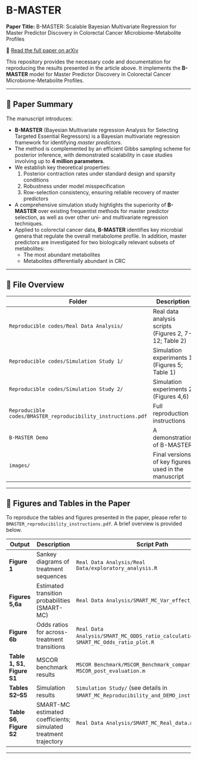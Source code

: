 # B-MASTER

**Paper Title:**  B-MASTER: Scalable Bayesian Multivariate Regression for Master Predictor Discovery in Colorectal Cancer Microbiome-Metabolite Profiles 

📄 [Read the full paper on arXiv](https://arxiv.org/abs/2412.05998)

This repository provides the necessary code and documentation for reproducing the results presented in the article above. It implements the **B-MASTER** model for Master Predictor Discovery in Colorectal Cancer Microbiome-Metabolite Profiles.

---

## 📄 Paper Summary

The manuscript introduces:

- **B-MASTER** (Bayesian Multivariate regression Analysis for Selecting Targeted Essential Regressors) is a Bayesian multivariate regression framework for identifying *master predictors*.  
- The method is complemented by an efficient Gibbs sampling scheme for posterior inference, with demonstrated scalability in case studies involving up to **4 million parameters**.  
- We establish key theoretical properties:  
  1. Posterior contraction rates under standard design and sparsity conditions  
  2. Robustness under model misspecification  
  3. Row-selection consistency, ensuring reliable recovery of master predictors  
- A comprehensive simulation study highlights the superiority of **B-MASTER** over existing frequentist methods for master predictor selection, as well as over other uni- and multivariate regression techniques.  
- Applied to colorectal cancer data, **B-MASTER** identifies key microbial genera that regulate the overall metabolome profile. In addition, master predictors are investigated for two biologically relevant subsets of metabolites:  
  - The most abundant metabolites  
  - Metabolites differentially abundant in CRC  
---

## 📁 File Overview

| Folder | Description |
|--------|-------------|
| `Reproducible codes/Real Data Analysis/` | Real data analysis scripts (Figures 2, 7-12; Table 2) |
| `Reproducible codes/Simulation Study 1/` | Simulation experiments 1 (Figures 5; Table 1) |
| `Reproducible codes/Simulation Study 2/` | Simulation experiments 2 (Figures 4,6) |
| `Reproducible codes/BMASTER_reproducibility_instructions.pdf` | Full reproduction instructions |
| `B-MASTER Demo` | A demonstration of B-MASTER |
| `images/` | Final versions of key figures used in the manuscript |

---

## 🧮 Figures and Tables in the Paper

To reproduce the tables and figures presented in the paper, please refer to `BMASTER_reproducibility_instructions.pdf`. A brief overview is provided below.


| Output        | Description                                | Script Path                            |
|---------------|--------------------------------------------|----------------------------------------|
| **Figure 1**  | Sankey diagrams of treatment sequences     | `Real Data Analysis/Real Data/exploratory_analysis.R` |
| **Figures 5,6a** | Estimated transition probabilities (SMART-MC) | `Real Data Analysis/SMART_MC_Var_effect_plot.R` |
| **Figure 6b** | Odds ratios for across-treatment transitions | `Real Data Analysis/SMART_MC_ODDS_ratio_calculation.m` → `SMART_MC_Odds_ratio_plot.R` |
| **Table 1, S1**, **Figure S1**   | MSCOR benchmark results                    | `MSCOR Benchmark/MSCOR_Benchmark_comparison.m` → `MSCOR_post_evaluation.m` |
| **Tables S2–S5** | Simulation results                       | `Simulation Study/` (see details in `SMART_MC_Reproducibility_and_DEMO_instructions.pdf`)        |
| **Table S6**, **Figure S2** | SMART-MC estimated coefficients; simulated treatment trajectory | `Real Data Analysis/SMART_MC_Real_data.m` |

---
